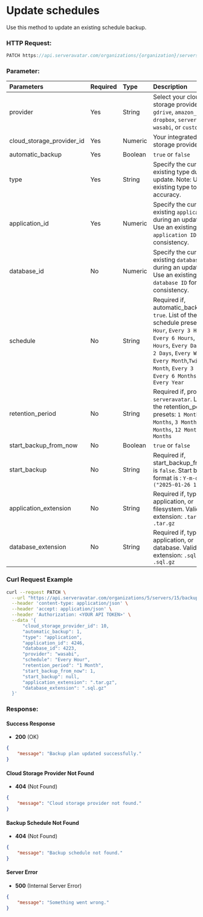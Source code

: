 # Update schedules

Use this method to update an existing schedule backup.

### HTTP Request:

```js
PATCH https://api.serveravatar.com/organizations/{organization}/servers/{server}/backups/{backupConfiguration}
```

### Parameter:

| Parameters     | Required | Type      | Description      |
|:------------- |:------------- |:--------------|:----------------- |
| provider | Yes | String | Select your cloud storage provider: `gdrive`, `amazon_s3`, `dropbox`, `serveravatar`, `wasabi`, or `custom_s3`. |
| cloud_storage_provider_id | Yes | Numeric | Your integrated cloud storage provider id. |
| automatic_backup | Yes | Boolean | `true` or `false` |
| type | Yes | String | Specify the current or existing type during an update. Note: Use an existing type to ensure accuracy. |
| application_id | Yes | Numeric | Specify the current or existing `application ID` during an update. **Note:** Use an existing `application ID` for consistency. |
| database_id | No | Numeric | Specify the current or existing `database ID` during an update. **Note:** Use an existing `database ID` for consistency. |
| schedule | No | String | Required if, automatic_backup is `true`. List of the schedule presets: `Every Hour`, `Every 3 Hours`, `Every 6 Hours`, `Every 12 Hours`, `Every Day`, `Every 2 Days`, `Every Week`, `Every Month`,`Twice a Month`, `Every 3 Months`, `Every 6 Months`, or `Every Year` |
| retention_period | No | String | Required if, provider is `serveravatar`. List of the retention_period presets: `1 Month`, `2 Months`, `3 Months`, `6 Months`, `12 Months`, or `24 Months` |
| start_backup_from_now | No | Boolean | `true` or `false` |
| start_backup | No | String | Required if, start_backup_from_now is `false`. Start backup format is : `Y-m-d H:i ("2025-01-26 17:49")` |
| application_extension | No | String | Required if, type is application, or filesystem. Validate extension: `.tar`, or `.tar.gz` |
| database_extension | No | String | Required if, type is application, or database. Validate extension: `.sql`, or `.sql.gz` |

### Curl Request Example

```sh
curl --request PATCH \
  --url "https://api.serveravatar.com/organizations/5/servers/15/backups/7" \
  --header 'content-type: application/json' \
  --header 'accept: application/json' \
  --header 'Authorization: <YOUR API TOKEN>' \
  --data '{
      "cloud_storage_provider_id": 10,
      "automatic_backup": 1,
      "type": "application",
      "application_id": 4246,
      "database_id": 4223,
      "provider": "wasabi",
      "schedule": "Every Hour",
      "retention_period": "1 Month",
      "start_backup_from_now": 1,
      "start_backup": null,
      "application_extension": ".tar.gz",
      "database_extension": ".sql.gz"
  }'
```

### Response:

#### Success Response

- __200__ (OK)

```json
{
    "message": "Backup plan updated successfully."
}
```

#### Cloud Storage Provider Not Found
- __404__ (Not Found)

```json
{
    "message": "Cloud storage provider not found."
}
```

#### Backup Schedule Not Found
- __404__ (Not Found)

```json
{
    "message": "Backup schedule not found."
}
```

#### Server Error
- __500__ (Internal Server Error)

```json
{
    "message": "Something went wrong."
}
```
